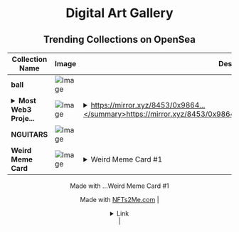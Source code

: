 <div align="center">

# Digital Art Gallery

## Trending Collections on OpenSea

| Collection Name                       | Image                                                                                     | Description                       | OpenSea Link                                                                                          |
|---------------------------------------|-------------------------------------------------------------------------------------------|-----------------------------------|--------------------------------------------------------------------------------------------------------|
| **ball** | ![Image](https://i.seadn.io/s/raw/files/1b8073499d18b3a82fd080ad2d5e49b7.jpg?w=500&auto=format?w=200&auto=format) |  | <details><summary>Link</summary>[ball](https://opensea.io/collection/ball-297)</details> |
| **<details><summary>Most Web3 Proje...</summary>Most Web3 Projects Fail in 3 Months</details>** | ![Image](https://i.seadn.io/s/raw/files/3015615809dbde964925e32807bd0c3f.png?w=500&auto=format?w=200&auto=format) | <details><summary>https://mirror.xyz/8453/0x9864...</summary>https://mirror.xyz/8453/0x9864824f92b7843515d3e3bf5dadd0559820364b</details> | <details><summary>Link</summary>[Most Web3 Projects Fail in 3 Months](https://opensea.io/collection/most-web3-projects-fail-in-3-months)</details> |
| **NGUITARS** | ![Image](https://i.seadn.io/s/raw/files/e3514737f591be30b4d41932160bea66.jpg?w=500&auto=format?w=200&auto=format) |  | <details><summary>Link</summary>[NGUITARS](https://opensea.io/collection/nguitars)</details> |
| **Weird Meme Card** | ![Image](https://i.seadn.io/s/raw/files/84a05471902176d0aff87e011e035951.webp?w=500&auto=format?w=200&auto=format) | <details><summary>Weird Meme Card #1

Made with ...</summary>Weird Meme Card #1

Made with [NFTs2Me.com](https://nfts2me.com/)</details> | <details><summary>Link</summary>[Weird Meme Card](https://opensea.io/collection/weird-meme-card)</details> |

</div>